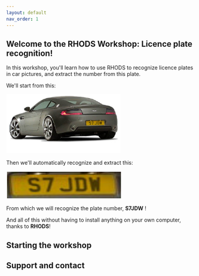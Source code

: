```yaml
---
layout: default
nav_order: 1
---
```


## Welcome to the RHODS Workshop: Licence plate recognition!

In this workshop, you'll learn how to use RHODS to recognize licence plates in car pictures, and extract the number from this plate.

We'll start from this:

![alt text](./assets/img/car.png "Original car image")

Then we'll automatically recognize and extract this:

![alt text](./assets/img/plate.png "Extracted plate image")

From which we will recognize the plate number, **S7JDW** !

And all of this without having to install anything on your own computer, thanks to **RHODS**!

## Starting the workshop

## Support and contact